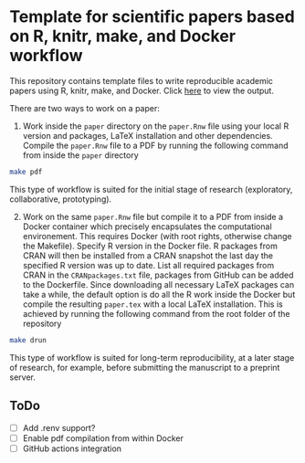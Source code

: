 # Template for scientific papers based on R, knitr, make, and Docker workflow

This repository contains template files to write reproducible academic papers
using R, knitr, make, and Docker. Click [here](paper/paper.pdf) to view the
output.

There are two ways to work on a paper: 

1. Work inside the `paper` directory on the `paper.Rnw` file using your local R
   version and packages, LaTeX installation and other dependencies. Compile the
   `paper.Rnw` file to a PDF by running the following command from inside the
   `paper` directory

``` bash
make pdf
```

   This type of workflow is suited for the initial stage of research (exploratory,
   collaborative, prototyping).


2. Work on the same `paper.Rnw` file but compile it to a PDF from inside a
   Docker container which precisely encapsulates the computational environement.
   This requires Docker (with root rights, otherwise change the Makefile).
   Specify R version in the Docker file. R packages from CRAN will then be
   installed from a CRAN snapshot the last day the specified R version was up to
   date. List all required packages from CRAN in the `CRANpackages.txt` file,
   packages from GitHub can be added to the Dockerfile. Since downloading all
   necessary LaTeX packages can take a while, the default option is do all the R
   work inside the Docker but compile the resulting `paper.tex` with a local
   LaTeX installation. This is achieved by running the following command from
   the root folder of the repository
   
``` bash
make drun
```

   This type of workflow is suited for long-term reproducibility, at a later
   stage of research, for example, before submitting the manuscript to a
   preprint server.


## ToDo

- [ ] Add .renv support?
- [ ] Enable pdf compilation from within Docker
- [ ] GitHub actions integration
